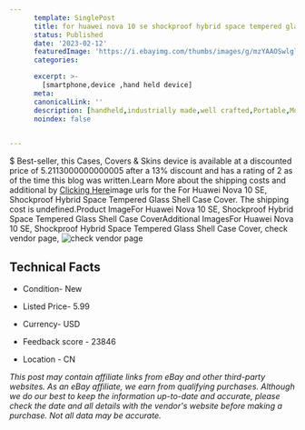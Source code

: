 ```yaml
---
      template: SinglePost
      title: for huawei nova 10 se shockproof hybrid space tempered glass shell case cover
      status: Published
      date: '2023-02-12'
      featuredImage: 'https://i.ebayimg.com/thumbs/images/g/mzYAAOSwlglj4e37/s-l225.jpg'
      categories: 

      excerpt: >-
        [smartphone,device ,hand held device]
      meta:
      canonicalLink: ''
      description: [handheld,industrially made,well crafted,Portable,Mobile,Compact,Convenient,Lightweight,Maneuverable,Man-portable,Miniature,Carriable,Hand-held,Light,Holdable,Transportable,Mobile device,Pocket-sized,On-the-go,Wireless,Cordless,Compact size,Convenient size, smartphone,device ,hand held device]
      noindex: false

        
---
```

$
    Best-seller, this Cases, Covers & Skins device is available at a discounted price of 5.2113000000000005 after a 13% discount and has a rating of 2 as of the time this blog was written.Learn More about the shipping costs and additional by [Clicking Here](https://www.ebay.com/itm/266121217011?hash=item3df60f83f3%3Ag%3AmzYAAOSwlglj4e37&mkevt=1&mkcid=1&mkrid=711-53200-19255-0&campid=%253CePNCampaignId%253E&customid=%253CreferenceId%253E&toolid=10049)image urls for the For Huawei Nova 10 SE, Shockproof Hybrid Space Tempered Glass Shell Case Cover. The shipping cost is undefined.Product ImageFor Huawei Nova 10 SE, Shockproof Hybrid Space Tempered Glass Shell Case CoverAdditional ImagesFor Huawei Nova 10 SE, Shockproof Hybrid Space Tempered Glass Shell Case Cover, check vendor page, ![check vendor page](https://origin-galleryplus.ebayimg.com/ws/web/266121217011_2_0_1/225x225.jpg,https://origin-galleryplus.ebayimg.com/ws/web/266121217011_3_0_1/225x225.jpg,https://origin-galleryplus.ebayimg.com/ws/web/266121217011_4_0_1/225x225.jpg,https://origin-galleryplus.ebayimg.com/ws/web/266121217011_5_0_1/225x225.jpg,https://origin-galleryplus.ebayimg.com/ws/web/266121217011_6_0_1/225x225.jpg,https://origin-galleryplus.ebayimg.com/ws/web/266121217011_7_0_1/225x225.jpg,https://origin-galleryplus.ebayimg.com/ws/web/266121217011_8_0_1/225x225.jpg,https://origin-galleryplus.ebayimg.com/ws/web/266121217011_9_0_1/225x225.jpg,https://origin-galleryplus.ebayimg.com/ws/web/266121217011_10_0_1/225x225.jpg,https://origin-galleryplus.ebayimg.com/ws/web/266121217011_11_0_1/225x225.jpg,https://origin-galleryplus.ebayimg.com/ws/web/266121217011_12_0_1/225x225.jpg,https://origin-galleryplus.ebayimg.com/ws/web/266121217011_13_0_1/225x225.jpg,https://origin-galleryplus.ebayimg.com/ws/web/266121217011_14_0_1/225x225.jpg,https://origin-galleryplus.ebayimg.com/ws/web/266121217011_15_0_1/225x225.jpg,https://origin-galleryplus.ebayimg.com/ws/web/266121217011_16_0_1/225x225.jpg,https://origin-galleryplus.ebayimg.com/ws/web/266121217011_17_0_1/225x225.jpg,https://origin-galleryplus.ebayimg.com/ws/web/266121217011_18_0_1/225x225.jpg,https://origin-galleryplus.ebayimg.com/ws/web/266121217011_19_0_1/225x225.jpg)
    
    

 ## Technical Facts 



     
      

 - Condition- New 


      

 - Listed Price- 5.99 


      

 - Currency- USD 


      

 - Feedback score - 23846 


      

 - Location - CN 


      
      

 *_This post may contain affiliate links from eBay and other third-party websites. As an eBay affiliate, we earn from qualifying purchases. Although we do our best to keep the information up-to-date and accurate, please check the date and all details with the vendor's website before making a purchase. Not all data may be accurate._*



    
    
    
    
    